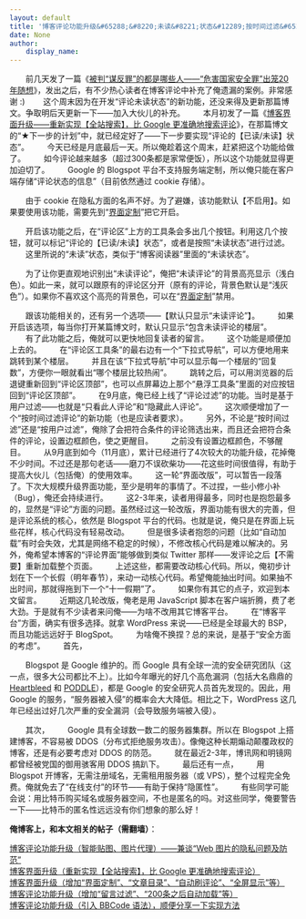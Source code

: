 ```yaml
---
layout: default
title: '博客评论功能升级&#65288;&#8220;未读&#8221;状态&#12289;按时间过滤&#65289;&#8212;&#8212;兼谈&#8220;为啥俺不用其它博客平台&#8221;'
date: None
author:
    display_name: 
---
```


  
　　前几天发了一篇《[被判“谋反罪”的都是哪些人——“危害国家安全罪”出笼20年随想](https://program-think.blogspot.com/2014/11/political-offences-in-china.html)》，发出之后，有不少热心读者在博客评论中补充了俺遗漏的案例。非常感谢 :) 　　这个周末因为在开发“评论未读状态”的新功能，还没来得及更新那篇博文。争取明后天更新一下——加入大伙儿的补充。 　　本月初发了一篇《[博客界面升级——重新实现【全站搜索】，比 Google 更准确地搜索评论](https://program-think.blogspot.com/2014/11/custom-blogger-search.html)》，在那篇博文的“★下一步的计划”中，就已经定好了——下一步要实现“评论的【已读/未读】状态”。 　　今天已经是月底最后一天。所以俺趁着这个周末，赶紧把这个功能给做了。 　　如今评论越来越多（超过300条都是家常便饭），所以这个功能就显得更加迫切了。 　　Google 的 Blogspot 平台不支持服务端定制，所以俺只能在客户端存储“评论状态的信息”（目前依然通过 cookie 存储）。

　　由于 cookie 在隐私方面的名声不好。为了避嫌，该功能默认【不启用】。如果要使用该功能，需要先到“[界面定制](https://program-think.blogspot.com/p/options.html)”把它开启。

　　开启该功能之后，在“评论区”上方的工具条会多出几个按钮。利用这几个按钮，就可以标记“评论的【已读/未读】状态”，或者是按照“未读状态”进行过滤。 　　这里所说的“未读”状态，类似于“博客阅读器”里面的“未读状态”。

　　为了让你更直观地识别出“未读评论”，俺把“未读评论”的背景高亮显示（浅白色）。如此一来，就可以跟原有的评论区分开（原有的评论，背景色默认是“浅灰色”）。如果你不喜欢这个高亮的背景色，可以在“[界面定制](https://program-think.blogspot.com/p/options.html)”禁用。

　　跟该功能相关的，还有另一个选项——【默认只显示“未读评论”】。 　　如果开启该选项，每当你打开某篇博文时，默认只显示“包含未读评论的楼层”。 　　有了此功能之后，俺就可以更快地回复读者的留言。 　　这个功能是顺便加上去的。 　　在“评论区工具条”的最右边有一个“下拉式导航”，可以方便地用来跳转到某个楼层。 　　并且在该“下拉式导航”中可以显示每一个楼层的“回复数”，方便你一眼就看出“哪个楼层比较热闹”。 　　跳转之后，可以用浏览器的后退键重新回到“评论区顶部”，也可以点屏幕边上那个“悬浮工具条”里面的对应按钮回到“评论区顶部”。 　　在9月底，俺已经上线了“评论过滤”的功能。当时是基于用户过滤——也就是“只看此人评论”和“隐藏此人评论”。 　　这次顺便增加了一个“按时间过滤评论”的新功能（也是应读者要求）。 　　另外，不论是“按时间过滤”还是“按用户过滤”，俺除了会把符合条件的评论筛选出来，而且还会把符合条件的评论，设置边框颜色，使之更醒目。 　　之前没有设置边框颜色，不够醒目。 　　从9月底到如今（11月底），累计已经进行了4次较大的功能升级，花掉俺不少时间。不过还是那句老话——磨刀不误砍柴功——花这些时间很值得，有助于提高大伙儿（包括俺）的使用效率。 　　这一轮“界面改版”，可以暂告一段落了。下次大规模升级界面功能，至少是明年的事情了。不过捏，一些小修小补（Bug），俺还会持续进行。 　　这2-3年来，读者用得最多，同时也是抱怨最多的，显然是“评论”方面的问题。虽然经过这一轮改版，界面功能有很大的完善，但是评论系统的核心，依然是 Blogspot 平台的代码。也就是说，俺只是在界面上玩些花样，核心代码没有轻易改动。 　　但是很多读者抱怨的问题（比如“自动加载”有时会失效，尤其是网络不稳定的时候），不修改核心代码是难以解决的。另外，俺希望本博客的“评论界面”能够做到类似 Twitter 那样——发评论之后【不需要】重新加载整个页面。 　　上述这些，都需要改动核心代码。所以，俺初步计划在下一个长假（明年春节），来动一动核心代码。希望俺能抽出时间。如果抽不出时间，那就得拖到下一个“十一假期”了。 　　如果你有其它的点子，欢迎到本文留言。 　　近期这几轮改版，俺老是用 JavaScript 脚本在客户端折腾，费了老大劲。于是就有不少读者来问俺——为啥不改用其它博客平台。 　　在“博客平台”方面，确实有很多选择。就拿 WordPress 来说——已经是全球最大的 BSP，而且功能远远好于 BlogSpot。 　　为啥俺不换捏？总的来说，是基于“安全方面的考虑”。 　　首先，

　　Blogspot 是 Google 维护的。而 Google 具有全球一流的安全研究团队（这一点，很多大公司都比不上）。比如今年曝光的好几个高危漏洞（包括大名鼎鼎的 [Heartbleed](https://en.wikipedia.org/wiki/Heartbleed) 和 [PODDLE](https://en.wikipedia.org/wiki/POODLE)），都是 Google 的安全研究人员首先发现的。因此，用 Google 的服务，“服务器被入侵”的概率会大大降低。相比之下，WordPress 这几年已经出过好几次严重的安全漏洞（会导致服务端被入侵）。

　　其次， 　　Google 具有全球数一数二的服务器集群。所以在 Blogspot 上搭建博客，不容易被 DDOS（分布式拒绝服务攻击）。像俺这种长期煽动颠覆政权的博客，还是有必要考虑对 DDOS 的防范。 　　就在最近2-3年，博讯网和明镜网都曾经被党国的御用骇客用 DDOS 搞趴下。 　　最后还有一点， 　　用 Blogspot 开博客，无需注册域名，无需租用服务器（或 VPS），整个过程完全免费。俺就免去了“在线支付”的环节——有助于保持“隐匿性”。 　　有些同学可能会说：用比特币购买域名或服务器空间，不也是匿名的吗。对这些同学，俺要警告一下——比特币的匿名性远远没有你们想象的那么好！

**俺博客上，和本文相关的帖子（需翻墙）**：

  
[博客评论功能升级（智能贴图、图片代理）——兼谈“Web 图片的隐私问题及防范”](https://program-think.blogspot.com/2015/04/custom-blogger-comment.html)  
[博客界面升级（重新实现【全站搜索】，比 Google 更准确地搜索评论）](https://program-think.blogspot.com/2014/11/custom-blogger-search.html)  
[博客界面升级（增加“界面定制”、“文章目录”、“自动刷评论”、“全屏显示”等）](https://program-think.blogspot.com/2014/10/custom-blogger-ui.html)  
[博客评论功能升级（增加“留言过滤”、“200条之后自动加载”等）](https://program-think.blogspot.com/2014/09/custom-blogger-comment.html)  
[博客评论功能升级（引入 BBCode 语法），顺便分享一下实现方法](https://program-think.blogspot.com/2012/09/custom-blogger-comment.html)

